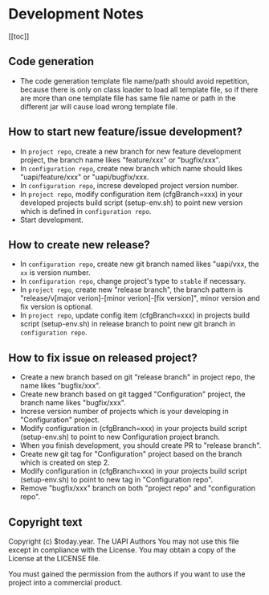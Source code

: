 Development Notes
=================

[[toc]]

## Code generation

* The code generation template file name/path should avoid repetition, because there is only on class loader to load all template file, so if there are more than one template file has same file name or path in the different jar will cause load wrong template file.

## How to start new feature/issue development?

* In `project repo`, create a new branch for new feature development project, the branch name likes "feature/xxx" or "bugfix/xxx".
* In `configuration repo`, create new branch which name should likes "uapi/feature/xxx" or "uapi/bugfix/xxx.
* In `configuration repo`, increse developed project version number.
* In `project repo`, modify configuration item (cfgBranch=xxx) in your developed projects build script (setup-env.sh) to point new version which is defined in `configuration repo`.
* Start development.

## How to create new release?
* In `configuration repo`, create new git branch named likes "uapi/vxx, the `xx` is version number.
* In `configuration repo`, change project's type to `stable` if necessary.
* In `project repo`, create new "release branch", the branch pattern is "release/v[major verion]-[minor verion]-[fix version]", minor version and fix version is optional.
* In `project repo`, update config item (cfgBranch=xxx) in projects build script (setup-env.sh) in release branch to point new git branch in `configuration repo`.

## How to fix issue on released project?

* Create a new branch based on git "release branch" in project repo, the name likes "bugfix/xxx".
* Create new branch based on git tagged "Configuration" project, the branch name likes "bugfix/xxx".
* Increse version number of projects which is your developing in "Configuration" project.
* Modify configuration in (cfgBranch=xxx) in your projects build script (setup-env.sh) to point to new Configuration project branch.
* When you finish development, you should create PR to "release branch".
* Create new git tag for "Configuration" project based on the branch which is created on step 2.
* Modify configuration in (cfgBranch=xxx) in your projects build script (setup-env.sh) to point to new tag in "Configuration repo".
* Remove "bugfix/xxx" branch on both "project repo" and "configuration repo". 

## Copyright text

Copyright (c) $today.year. The UAPI Authors
You may not use this file except in compliance with the License.
You may obtain a copy of the License at the LICENSE file.

You must gained the permission from the authors if you want to
use the project into a commercial product.